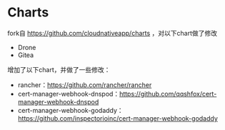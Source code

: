 # Charts

fork自 https://github.com/cloudnativeapp/charts ，对以下chart做了修改

- Drone
- Gitea

增加了以下chart，并做了一些修改：

- rancher：https://github.com/rancher/rancher
- cert-manager-webhook-dnspod：https://github.com/qqshfox/cert-manager-webhook-dnspod
- cert-manager-webhook-godaddy：https://github.com/inspectorioinc/cert-manager-webhook-godaddy